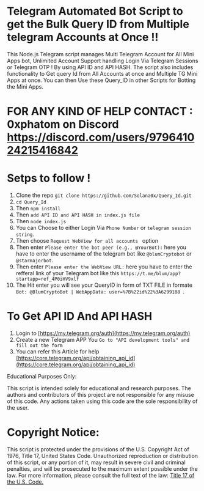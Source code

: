 # Telegram Automated Bot Script to get the Bulk Query ID from Multiple telegram Accounts at Once !!

This Node.js Telegram script manages Multi Telegram Account for All Mini Apps bot, Unlimited Account Support handling Login Via Telegram Sessions or Telegram OTP ! By using API ID and API HASH. The script also includes functionality to Get query Id from All Accounts at once and Multiple TG Mini Apps at once. You can then Use these Query_ID in other Scripts for Botting the Mini Apps.

# FOR ANY KIND OF HELP CONTACT : 0xphatom on Discord https://discord.com/users/979641024215416842

# Setps to follow !

1. Clone the repo `git clone https://github.com/Solana0x/Query_Id.git`
2. `cd Query_Id`
3. Then `npm install`
4. Then `add API ID and API HASH in index.js file`
5. Then `node index.js`
6. You can Choose to either Login Via `Phone Number` or `telegram session string`.
7. Then choose `Request WebView for all accounts ` option
8. Then enter `Please enter the bot peer (e.g., @YourBot):` here you have to enter the username of the telegram bot like `@blumCryptobot` or `@starmajorbot`.
9. Then enter `Please enter the WebView URL:` here you have to enter the refferal link of your Telegram bot like this `https://t.me/blum/app?startapp=ref_4P0iHV9xlf`
10. The Hit enter you will see your QueryID in form of TXT FILE in formate `Bot: @BlumCryptoBot | WebAppData: user=%7B%22id%22%3A6299188 `.


# To Get API ID And API HASH 

1. Login to [https://my.telegram.org/auth](https://my.telegram.org/auth)
2. Create a new Telegram APP You `Go to "API development tools" and fill out the form`
3. You can refer this Article for help [https://core.telegram.org/api/obtaining_api_id](https://core.telegram.org/api/obtaining_api_id)

Educational Purposes Only:

This script is intended solely for educational and research purposes. The authors and contributors of this project are not responsible for any misuse of this code. Any actions taken using this code are the sole responsibility of the user.

# Copyright Notice:

This script is protected under the provisions of the U.S. Copyright Act of 1976, Title 17, United States Code. Unauthorized reproduction or distribution of this script, or any portion of it, may result in severe civil and criminal penalties, and will be prosecuted to the maximum extent possible under the law. For more information, please consult the full text of the law: [Title 17 of the U.S. Code.](https://www.copyright.gov/title17/)
